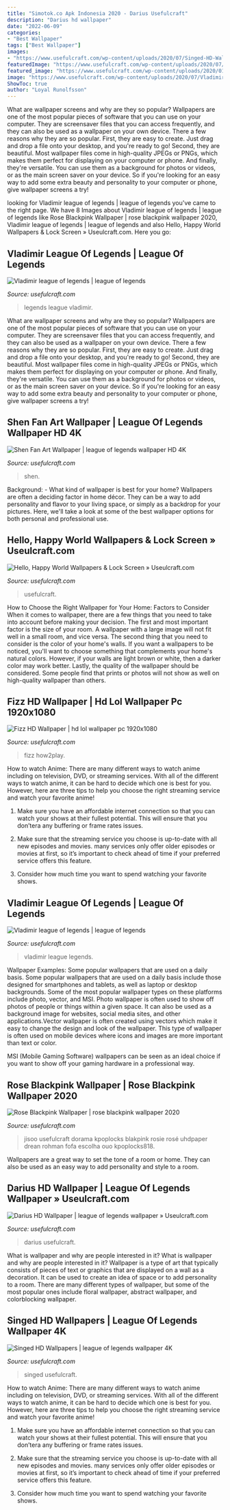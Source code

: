 ```yaml
---
title: "Simotok.co Apk Indonesia 2020 - Darius Usefulcraft"
description: "Darius hd wallpaper"
date: "2022-06-09"
categories:
- "Best Wallpaper"
tags: ["Best Wallpaper"]
images:
- "https://www.usefulcraft.com/wp-content/uploads/2020/07/Singed-HD-Wallpapers-11.jpg"
featuredImage: "https://www.usefulcraft.com/wp-content/uploads/2020/07/Vladimir-league-of-legends-9.jpg"
featured_image: "https://www.usefulcraft.com/wp-content/uploads/2020/01/Happy-World-HD-Wallpapers-40.jpg"
image: "https://www.usefulcraft.com/wp-content/uploads/2020/07/Vladimir-league-of-legends-9.jpg"
ShowToc: true
author: "Loyal Runolfsson"
---
```



What are wallpaper screens and why are they so popular?
Wallpapers are one of the most popular pieces of software that you can use on your computer. They are screensaver files that you can access frequently, and they can also be used as a wallpaper on your own device. There a few reasons why they are so popular. First, they are easy to create. Just drag and drop a file onto your desktop, and you're ready to go! Second, they are beautiful. Most wallpaper files come in high-quality JPEGs or PNGs, which makes them perfect for displaying on your computer or phone. And finally, they're versatile. You can use them as a background for photos or videos, or as the main screen saver on your device. So if you're looking for an easy way to add some extra beauty and personality to your computer or phone, give wallpaper screens a try!

	

		
looking for Vladimir league of legends | league of legends you've came to the right page. We have 8 Images about Vladimir league of legends | league of legends like Rose Blackpink Wallpaper | rose blackpink wallpaper 2020, Vladimir league of legends | league of legends and also Hello, Happy World Wallpapers &amp; Lock Screen » Useulcraft.com. Here you go:
		
    
## Vladimir League Of Legends | League Of Legends

<img loading=lazy src="https://www.usefulcraft.com/wp-content/uploads/2020/07/Vladimir-league-of-legends-3.png" onerror="this.onerror=null;this.src='https://tse4.mm.bing.net/th?id=OIP.zdmxQ1koU3gpZh1oZlNTKgHaKM&amp;pid=15.1';" alt="Vladimir league of legends | league of legends">

_Source: usefulcraft.com_

>legends league vladimir. 

	

What are wallpaper screens and why are they so popular?
Wallpapers are one of the most popular pieces of software that you can use on your computer. They are screensaver files that you can access frequently, and they can also be used as a wallpaper on your own device. There a few reasons why they are so popular. First, they are easy to create. Just drag and drop a file onto your desktop, and you're ready to go! Second, they are beautiful. Most wallpaper files come in high-quality JPEGs or PNGs, which makes them perfect for displaying on your computer or phone. And finally, they're versatile. You can use them as a background for photos or videos, or as the main screen saver on your device. So if you're looking for an easy way to add some extra beauty and personality to your computer or phone, give wallpaper screens a try!

    
## Shen Fan Art Wallpaper | League Of Legends Wallpaper HD 4K

<img loading=lazy src="https://www.usefulcraft.com/wp-content/uploads/2020/07/Shen-Fan-Art-Wallpaper-12-768x1056.jpg" onerror="this.onerror=null;this.src='https://tse1.mm.bing.net/th?id=OIP.0T2z_t1Bbhdqflx97X8QxwHaKL&amp;pid=15.1';" alt="Shen Fan Art Wallpaper | league of legends wallpaper HD 4K">

_Source: usefulcraft.com_

>shen. 

	

Background: - What kind of wallpaper is best for your home?
Wallpapers are often a deciding factor in home décor. They can be a way to add personality and flavor to your living space, or simply as a backdrop for your pictures. Here, we'll take a look at some of the best wallpaper options for both personal and professional use.

    
## Hello, Happy World Wallpapers &amp; Lock Screen » Useulcraft.com

<img loading=lazy src="https://www.usefulcraft.com/wp-content/uploads/2020/01/Happy-World-HD-Wallpapers-40.jpg" onerror="this.onerror=null;this.src='https://tse3.mm.bing.net/th?id=OIP.VMOKo1rcnXTXNqtubWXjygHaNK&amp;pid=15.1';" alt="Hello, Happy World Wallpapers &amp; Lock Screen » Useulcraft.com">

_Source: usefulcraft.com_

>usefulcraft. 

	

How to Choose the Right Wallpaper for Your Home: Factors to Consider
When it comes to wallpaper, there are a few things that you need to take into account before making your decision. The first and most important factor is the size of your room. A wallpaper with a large image will not fit well in a small room, and vice versa. 
The second thing that you need to consider is the color of your home's walls. If you want a wallpapers to be noticed, you'll want to choose something that complements your home's natural colors. However, if your walls are light brown or white, then a darker color may work better. 
Lastly, the quality of the wallpaper should be considered. Some people find that prints or photos will not show as well on high-quality wallpaper than others.

    
## Fizz HD Wallpaper | Hd Lol Wallpaper Pc 1920x1080

<img loading=lazy src="https://www.usefulcraft.com/wp-content/uploads/2019/12/Fizz-HD-Wallpaper-10.jpg" onerror="this.onerror=null;this.src='https://tse1.mm.bing.net/th?id=OIP.tQb3t_p9dDW_yyAH-MdLswHaKL&amp;pid=15.1';" alt="Fizz HD Wallpaper | hd lol wallpaper pc 1920x1080">

_Source: usefulcraft.com_

>fizz how2play. 

	

How to watch Anime: There are many different ways to watch anime including on television, DVD, or streaming services.
With all of the different ways to watch anime, it can be hard to decide which one is best for you. However, here are three tips to help you choose the right streaming service and watch your favorite anime!
1. Make sure you have an affordable internet connection so that you can watch your shows at their fullest potential. This will ensure that you don’tera any buffering or frame rates issues.

2. Make sure that the streaming service you choose is up-to-date with all new episodes and movies. many services only offer older episodes or movies at first, so it’s important to check ahead of time if your preferred service offers this feature.

3. Consider how much time you want to spend watching your favorite shows.

    
## Vladimir League Of Legends | League Of Legends

<img loading=lazy src="https://www.usefulcraft.com/wp-content/uploads/2020/07/Vladimir-league-of-legends-9.jpg" onerror="this.onerror=null;this.src='https://tse2.mm.bing.net/th?id=OIP.gAV5PoFYbTuHqj454a9I-wHaKL&amp;pid=15.1';" alt="Vladimir league of legends | league of legends">

_Source: usefulcraft.com_

>vladimir league legends. 

	

Wallpaper Examples: Some popular wallpapers that are used on a daily basis.
Some popular wallpapers that are used on a daily basis include those designed for smartphones and tablets, as well as laptop or desktop backgrounds. Some of the most popular wallpaper types on these platforms include photo, vector, and MSI. 
Photo wallpaper is often used to show off photos of people or things within a given space. It can also be used as a background image for websites, social media sites, and other applications.Vector wallpaper is often created using vectors which make it easy to change the design and look of the wallpaper. This type of wallpaper is often used on mobile devices where icons and images are more important than text or color. 

MSI (Mobile Gaming Software) wallpapers can be seen as an ideal choice if you want to show off your gaming hardware in a professional way.

    
## Rose Blackpink Wallpaper | Rose Blackpink Wallpaper 2020

<img loading=lazy src="https://www.usefulcraft.com/wp-content/uploads/2020/01/rose-blackpink-wallpaper-16-scaled.jpg" onerror="this.onerror=null;this.src='https://tse2.mm.bing.net/th?id=OIP.Y2R7ghI61x_-u_oPU_rlqQHaNK&amp;pid=15.1';" alt="Rose Blackpink Wallpaper | rose blackpink wallpaper 2020">

_Source: usefulcraft.com_

>jisoo usefulcraft dorama kpoplocks blakpink rosie rosé uhdpaper drean rohman fofa escolha ouo kpoplocks818. 

	

Wallpapers are a great way to set the tone of a room or home. They can also be used as an easy way to add personality and style to a room.

    
## Darius HD Wallpaper | League Of Legends Wallpaper » Useulcraft.com

<img loading=lazy src="https://www.usefulcraft.com/wp-content/uploads/2019/12/Darius-4.jpg" onerror="this.onerror=null;this.src='https://tse3.mm.bing.net/th?id=OIP.tuY7bAlZijpPEqCDr4K8DQHaLH&amp;pid=15.1';" alt="Darius HD Wallpaper | league of legends wallpaper » Useulcraft.com">

_Source: usefulcraft.com_

>darius usefulcraft. 

	

What is wallpaper and why are people interested in it?
What is wallpaper and why are people interested in it?
Wallpaper is a type of art that typically consists of pieces of text or graphics that are displayed on a wall as a decoration. It can be used to create an idea of space or to add personality to a room. There are many different types of wallpaper, but some of the most popular ones include floral wallpaper, abstract wallpaper, and colorblocking wallpaper.

    
## Singed HD Wallpapers | League Of Legends Wallpaper 4K

<img loading=lazy src="https://www.usefulcraft.com/wp-content/uploads/2020/07/Singed-HD-Wallpapers-11.jpg" onerror="this.onerror=null;this.src='https://tse1.mm.bing.net/th?id=OIP.dHPTDZJZODhhYxHJC64pVQHaKL&amp;pid=15.1';" alt="Singed HD Wallpapers | league of legends wallpaper 4K">

_Source: usefulcraft.com_

>singed usefulcraft. 

	

How to watch Anime: There are many different ways to watch anime including on television, DVD, or streaming services.
With all of the different ways to watch anime, it can be hard to decide which one is best for you. However, here are three tips to help you choose the right streaming service and watch your favorite anime!
1. Make sure you have an affordable internet connection so that you can watch your shows at their fullest potential. This will ensure that you don’tera any buffering or frame rates issues.

2. Make sure that the streaming service you choose is up-to-date with all new episodes and movies. many services only offer older episodes or movies at first, so it’s important to check ahead of time if your preferred service offers this feature.

3. Consider how much time you want to spend watching your favorite shows.

